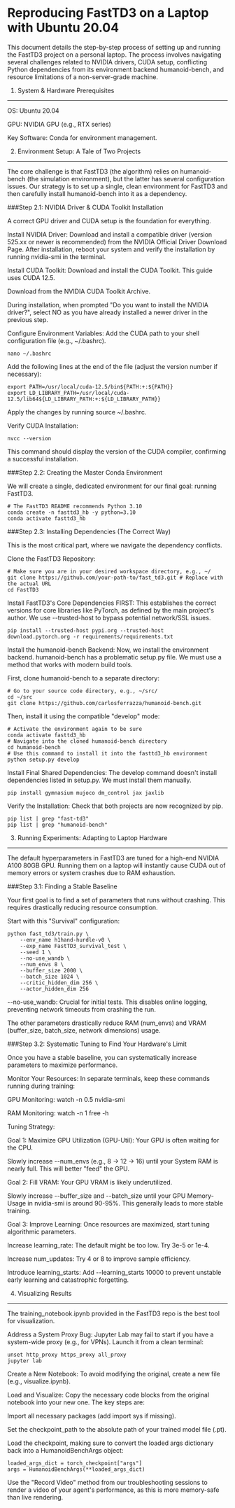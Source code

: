Reproducing FastTD3 on a Laptop with Ubuntu 20.04
====
This document details the step-by-step process of setting up and running the FastTD3 project on a personal laptop. The process involves navigating several challenges related to NVIDIA drivers, CUDA setup, conflicting Python dependencies from its environment backend humanoid-bench, and resource limitations of a non-server-grade machine.

1. System & Hardware Prerequisites
---
OS: Ubuntu 20.04

GPU: NVIDIA GPU (e.g., RTX series)

Key Software: Conda for environment management.

2. Environment Setup: A Tale of Two Projects
---
The core challenge is that FastTD3 (the algorithm) relies on humanoid-bench (the simulation environment), but the latter has several configuration issues. Our strategy is to set up a single, clean environment for FastTD3 and then carefully install humanoid-bench into it as a dependency.

###Step 2.1: NVIDIA Driver & CUDA Toolkit Installation

A correct GPU driver and CUDA setup is the foundation for everything.

Install NVIDIA Driver: Download and install a compatible driver (version 525.xx or newer is recommended) from the NVIDIA Official Driver Download Page. After installation, reboot your system and verify the installation by running nvidia-smi in the terminal.

Install CUDA Toolkit: Download and install the CUDA Toolkit. This guide uses CUDA 12.5.

Download from the NVIDIA CUDA Toolkit Archive.

During installation, when prompted "Do you want to install the NVIDIA driver?", select NO as you have already installed a newer driver in the previous step.

Configure Environment Variables: Add the CUDA path to your shell configuration file (e.g., ~/.bashrc).

```
nano ~/.bashrc
```
Add the following lines at the end of the file (adjust the version number if necessary):

```
export PATH=/usr/local/cuda-12.5/bin${PATH:+:${PATH}}
export LD_LIBRARY_PATH=/usr/local/cuda-12.5/lib64${LD_LIBRARY_PATH:+:${LD_LIBRARY_PATH}}
```
Apply the changes by running source ~/.bashrc.

Verify CUDA Installation:

```
nvcc --version
```
This command should display the version of the CUDA compiler, confirming a successful installation.

###Step 2.2: Creating the Master Conda Environment

We will create a single, dedicated environment for our final goal: running FastTD3.

```
# The FastTD3 README recommends Python 3.10
conda create -n fasttd3_hb -y python=3.10
conda activate fasttd3_hb
```
###Step 2.3: Installing Dependencies (The Correct Way)

This is the most critical part, where we navigate the dependency conflicts.

Clone the FastTD3 Repository:
```
# Make sure you are in your desired workspace directory, e.g., ~/
git clone https://github.com/your-path-to/fast_td3.git # Replace with the actual URL
cd FastTD3
```
Install FastTD3's Core Dependencies FIRST: This establishes the correct versions for core libraries like PyTorch, as defined by the main project's author. We use --trusted-host to bypass potential network/SSL issues.

```
pip install --trusted-host pypi.org --trusted-host download.pytorch.org -r requirements/requirements.txt
```
Install the humanoid-bench Backend: Now, we install the environment backend. humanoid-bench has a problematic setup.py file. We must use a method that works with modern build tools.

First, clone humanoid-bench to a separate directory:
```
# Go to your source code directory, e.g., ~/src/
cd ~/src
git clone https://github.com/carlosferrazza/humanoid-bench.git
```
Then, install it using the compatible "develop" mode:

```
# Activate the environment again to be sure
conda activate fasttd3_hb
# Navigate into the cloned humanoid-bench directory
cd humanoid-bench
# Use this command to install it into the fasttd3_hb environment
python setup.py develop
```
Install Final Shared Dependencies: The develop command doesn't install dependencies listed in setup.py. We must install them manually.

```
pip install gymnasium mujoco dm_control jax jaxlib
```
Verify the Installation: Check that both projects are now recognized by pip.

```
pip list | grep "fast-td3"
pip list | grep "humanoid-bench"
```
3. Running Experiments: Adapting to Laptop Hardware
---
The default hyperparameters in FastTD3 are tuned for a high-end NVIDIA A100 80GB GPU. Running them on a laptop will instantly cause CUDA out of memory errors or system crashes due to RAM exhaustion.

###Step 3.1: Finding a Stable Baseline

Your first goal is to find a set of parameters that runs without crashing. This requires drastically reducing resource consumption.

Start with this "Survival" configuration:

```
python fast_td3/train.py \
    --env_name h1hand-hurdle-v0 \
    --exp_name FastTD3_survival_test \
    --seed 1 \
    --no-use_wandb \
    --num_envs 8 \
    --buffer_size 2000 \
    --batch_size 1024 \
    --critic_hidden_dim 256 \
    --actor_hidden_dim 256
```
--no-use_wandb: Crucial for initial tests. This disables online logging, preventing network timeouts from crashing the run.

The other parameters drastically reduce RAM (num_envs) and VRAM (buffer_size, batch_size, network dimensions) usage.

###Step 3.2: Systematic Tuning to Find Your Hardware's Limit

Once you have a stable baseline, you can systematically increase parameters to maximize performance.

Monitor Your Resources: In separate terminals, keep these commands running during training:

GPU Monitoring: watch -n 0.5 nvidia-smi

RAM Monitoring: watch -n 1 free -h

Tuning Strategy:

Goal 1: Maximize GPU Utilization (GPU-Util): Your GPU is often waiting for the CPU.

Slowly increase --num_envs (e.g., 8 -> 12 -> 16) until your System RAM is nearly full. This will better "feed" the GPU.

Goal 2: Fill VRAM: Your GPU VRAM is likely underutilized.

Slowly increase --buffer_size and --batch_size until your GPU Memory-Usage in nvidia-smi is around 90-95%. This generally leads to more stable training.

Goal 3: Improve Learning: Once resources are maximized, start tuning algorithmic parameters.

Increase learning_rate: The default might be too low. Try 3e-5 or 1e-4.

Increase num_updates: Try 4 or 8 to improve sample efficiency.

Introduce learning_starts: Add --learning_starts 10000 to prevent unstable early learning and catastrophic forgetting.

4. Visualizing Results
---
The training_notebook.ipynb provided in the FastTD3 repo is the best tool for visualization.

Address a System Proxy Bug: Jupyter Lab may fail to start if you have a system-wide proxy (e.g., for VPNs). Launch it from a clean terminal:

```
unset http_proxy https_proxy all_proxy
jupyter lab
```
Create a New Notebook: To avoid modifying the original, create a new file (e.g., visualize.ipynb).

Load and Visualize: Copy the necessary code blocks from the original notebook into your new one. The key steps are:

Import all necessary packages (add import sys if missing).

Set the checkpoint_path to the absolute path of your trained model file (.pt).

Load the checkpoint, making sure to convert the loaded args dictionary back into a HumanoidBenchArgs object:

```
loaded_args_dict = torch_checkpoint["args"]
args = HumanoidBenchArgs(**loaded_args_dict)
```
Use the "Record Video" method from our troubleshooting sessions to render a video of your agent's performance, as this is more memory-safe than live rendering.
